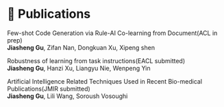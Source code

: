 
# 📝 Publications 

Few-shot Code Generation via Rule-AI Co-learning from Document(ACL in prep)  
**Jiasheng Gu**, Zifan Nan, Dongkuan Xu, Xipeng shen


Robustness of learning from task instructions(EACL submitted)  
**Jiasheng Gu**, Hanzi Xu, Liangyu Nie, Wenpeng Yin


Artificial Intelligence Related Techniques Used in Recent Bio-medical Publications(JMIR submitted)  
**Jiasheng Gu**, Lili Wang, Soroush Vosoughi 
